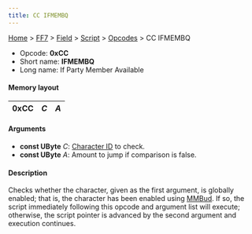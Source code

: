 ```yaml
---
title: CC IFMEMBQ
---
```


[Home](Main%20Page.md) > [FF7](FF7.md) > [Field](FF7/Field.md) > [Script](FF7/Field/Script.md) > [Opcodes](FF7/Field/Script/Opcodes.md) > CC IFMEMBQ

-   Opcode: **0xCC**
-   Short name: **IFMEMBQ**
-   Long name: If Party Member Available

#### Memory layout

| 0xCC | *C* | *A* |
|------|-----|-----|

#### Arguments

-   **const UByte** *C*: [Character ID][] to check.
-   **const UByte** *A*: Amount to jump if comparison is false.

#### Description

Checks whether the character, given as the first argument, is globally
enabled; that is, the character has been enabled using [MMBud][]. If so,
the script immediately following this opcode and argument list will
execute; otherwise, the script pointer is advanced by the second
argument and execution continues.

  [Character ID]: ../../Character%20ID.md "wikilink"
  [MMBud]: CD%20MMBud.md "wikilink"
